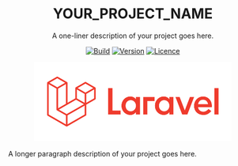 <div align="center">

# YOUR_PROJECT_NAME

A one-liner description of your project goes here.

[![Build](https://github.com/USERNAME/YOUR_PROJECT_NAME/workflows/build/badge.svg)](https://github.com/USERNAME/YOUR_PROJECT_NAME/actions)
[![Version](https://img.shields.io/github/v/tag/USERNAME/YOUR_PROJECT_NAME)](https://github.com/USERNAME/YOUR_PROJECT_NAME/releases)
[![Licence](https://img.shields.io/github/license/USERNAME/YOUR_PROJECT_NAME)](LICENSE)

<img src="https://raw.githubusercontent.com/komandar/assets/main/src/laravel-template/showcase.png" alt="Showcase">

</div>

A longer paragraph description of your project goes here.
